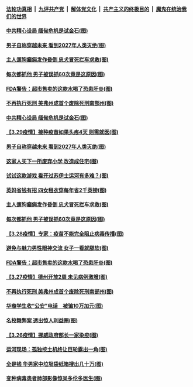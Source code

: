 

####  [法轮功真相](../../../../basic/blob/master/README.md?t=03301731) &nbsp;|&nbsp; [九评共产党](../../../../9ping.md/blob/master/README.md?t=03301731) &nbsp;|&nbsp; [解体党文化](../../../../jtdwh.md/blob/master/README.md?t=03301731)  &nbsp;|&nbsp; [共产主义的终极目的](../../../../gczydzjmd.md/blob/master/README.md?t=03301731) &nbsp;|&nbsp; [魔鬼在统治我们的世界](../../../../mgztzwmdsj.md/blob/master/README.md?t=03301731) 

#### [中共精心设局 缅甸危机是试金石(图)](../pages/p3/967162.md?t=03301731) 

#### [男子自称穿越未来 看到2027年人类灭绝(图)](../pages/p3/967143.md?t=03301731) 

#### [主人遛狗癫痫发作昏倒 忠犬冒死拦车求救(图)](../pages/p3/967060.md?t=03301731) 

#### [每次都抓他 男子被误抓60次竟是这原因(图)](../pages/p3/967045.md?t=03301731) 

#### [FDA警告：超市售卖的这款水喝了恐患肝炎(图)](../pages/p3/966771.md?t=03301731) 

#### [不再执行死刑 美弗州成首个废除死刑南部州(图)](../pages/p3/966856.md?t=03301731) 

#### [中共精心设局 缅甸危机是试金石(图)](../pages/p3/967162.md?t=03301731) 

#### [【3.29疫情】接种疫苗如果头疼4天 则需就医(图)](../pages/p3/967155.md?t=03301731) 

#### [男子自称穿越未来 看到2027年人类灭绝(图)](../pages/p3/967143.md?t=03301731) 

#### [这家人买下一所废弃小学 改造成住宅(图)](../pages/p3/967149.md?t=03301731) 

#### [试试这款游戏 看开过苏伊士运河有多难？(图)](../pages/p3/967144.md?t=03301731) 

#### [英妈省钱有招 四女租衣穿每年省2千英镑(图)](../pages/p3/967071.md?t=03301731) 

#### [主人遛狗癫痫发作昏倒 忠犬冒死拦车求救(图)](../pages/p3/967060.md?t=03301731) 


#### [每次都抓他 男子被误抓60次竟是这原因(图)](../pages/p3/967045.md?t=03301731) 

#### [【3.28疫情】专家：疫苗不能完全阻止病毒传播(图)](../pages/p3/967042.md?t=03301731) 

#### [避免与魅力男性眼神交流 女子一看就腿软(图)](../pages/p3/966995.md?t=03301731) 

#### [FDA警告：超市售卖的这款水喝了恐患肝炎(图)](../pages/p3/966771.md?t=03301731) 

#### [【3.27疫情】德州开放2周 未见病例激增(图)](../pages/p3/966980.md?t=03301731) 

#### [不再执行死刑 美弗州成首个废除死刑南部州(图)](../pages/p3/966856.md?t=03301731) 

#### [华裔学生收“公安”电话　被骗10万加元(图)](../pages/p3/966877.md?t=03301731) 

#### [名校舞弊案 透出惊人利益圈(图)](../pages/p3/966797.md?t=03301731) 

#### [【3.26疫情】挪威政府部长一家染疫(图)](../pages/p3/966854.md?t=03301731) 

#### [运河现场：孤独挖土机终让巨轮露出一角(图)](../pages/p3/966851.md?t=03301731) 

#### [全是钱 华男家中垃圾袋纸箱搜出几十万(图)](../pages/p3/966831.md?t=03301731) 

#### [变种病毒患者肺部影像惊呆多伦多医生(图)](../pages/p3/966753.md?t=03301731) 


